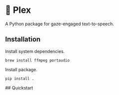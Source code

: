 # 🤩 Plex

A Python package for gaze-engaged text-to-speech.


## Installation

Install system dependencies.

```
brew install ffmpeg portaudio
```

Install package.

```
pip install .
```

## Quickstart

